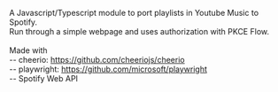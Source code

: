 A Javascript/Typescript module to port playlists in Youtube Music to Spotify.<br>
Run through a simple webpage and uses authorization with PKCE Flow.<br>
<br>
Made with<br>
-- cheerio: https://github.com/cheeriojs/cheerio<br>
-- playwright: https://github.com/microsoft/playwright<br>
-- Spotify Web API
